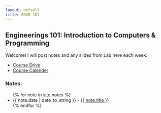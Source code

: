 ```yaml
---
layout: default
title: ENGR 101
---
```


## Engineerings 101: Introduction to Computers & Programming

Welcome! I will post notes and any slides from Lab here each week. 

- [Course Drive](/404)
- [Course Calender](/404)

### Notes:

<ul class="notes">
	{% for note in site.notes %}
	  <li><span>{{ note.date | date_to_string }}</span> - <a href="{{ note.url }}" title="{{ note.title }}">{{ note.title }}</a></li>
	{% endfor %}
</ul>
